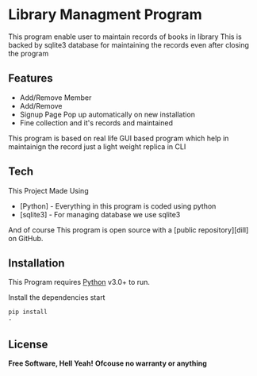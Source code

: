 # Library Managment Program

This program enable user to maintain records of books in library
This is backed by sqlite3 database for maintaining the records even after closing the program

## Features

- Add/Remove Member
- Add/Remove 
- Signup Page Pop up automatically on new installation 
- Fine collection and it's records and maintained

This program is based on real life GUI based program which help in maintainign the record
just a light weight replica in CLI 


## Tech

This Project Made Using
- [Python] - Everything in this program is coded using python
- [sqlite3] - For managing database we use sqlite3 

And of course This program is open source with a [public repository][dill]
 on GitHub.

## Installation

This Program requires [Python](https://www.python.org/downloads/) v3.0+ to run.

Install the dependencies start 

```sh
pip install
-
```

## License

**Free Software, Hell Yeah!**
**Ofcouse no warranty or anything**

